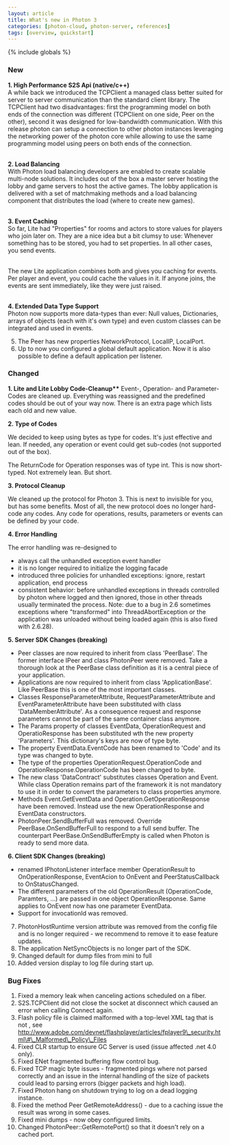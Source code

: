```yaml
---
layout: article
title: What's new in Photon 3
categories: [photon-cloud, photon-server, references]
tags: [overview, quickstart]
---
```

{% include globals %}


### New
<p>
<strong> 1. High Performance S2S Api (native/c++)</strong><br>
A while back we introduced the TCPClient a managed class better
suited for server to server communication than the standard client
library. The TCPClient had two disadvantages: first the programming
model on both ends of the connection was different (TCPClient on one
side, Peer on the other), second it was designed for low-bandwidth
communication. With this release photon can setup a connection to
other photon instances leveraging the networking power of the photon
core while allowing to use the same programming model using peers on
both ends of the connection. <br><br>

<strong>2. Load Balancing</strong><br>
With Photon load balancing developers are enabled to create scalable
multi-node solutions. It includes out of the box a master server
hosting the lobby and game servers to host the active games. The
lobby application is delivered with a set of matchmaking methods and
a load balancing component that distributes the load (where to
create new games).<br><br>

<strong>3. Event Caching</strong><br>
So far, Lite had "Properties" for rooms and actors to store values
for players who join later on. They are a nice idea but a bit clumsy
to use: Whenever something has to be stored, you had to set
properties. In all other cases, you send events.<br><br>

The new Lite application combines both and gives you caching for
events. Per player and event, you could cache the values in it. If
anyone joins, the events are sent immediately, like they were just
raised.<br><br>

<strong>4. Extended Data Type Support</strong><br>
Photon now supports more data-types than ever: Null values,
Dictionaries, arrays of objects (each with it's own type) and even
custom classes can be integrated and used in events.<br> </p>

5.  The Peer has new properties NetworkProtocol, LocalIP, LocalPort.
6.  Up to now you configured a global default application. Now it is
    also possible to define a default application per listener.

### Changed

<strong>1. Lite and Lite Lobby Code-Cleanup**</strong>
Event-, Operation- and Parameter-Codes are cleaned up. Everything
was reassigned and the predefined codes should be out of your way
now. There is an extra page which lists each old and new value.

<strong>2. Type of Codes</strong><br>

We decided to keep using bytes as type for codes. It's just
effective and lean. If needed, any operation or event could get
sub-codes (not supported out of the box).

The ReturnCode for Operation responses was of type int. This is now
short-typed. Not extremely lean. But short.

<strong>3. Protocol Cleanup</strong><br>

We cleaned up the protocol for Photon 3. This is next to invisible
for you, but has some benefits. Most of all, the new protocol does
no longer hard-code any codes. Any code for operations, results,
parameters or events can be defined by your code.

<strong>4. Error Handling</strong><br>

The error handling was re-designed to

-   always call the unhandled exception event handler
-   it is no longer required to initialize the logging facade
-   introduced three policies for unhandled exceptions: ignore,
    restart application, end process
-   consistent behavior: before unhandled exceptions in threads
    controlled by photon where logged and then ignored, those in
    other threads usually terminated the process. Note: due to a bug
    in 2.6 sometimes exceptions where "transformed" into
    ThreadAbortException or the application was unloaded without
    being loaded again (this is also fixed with 2.6.28).

<strong>5. Server SDK Changes (breaking)</strong><br>

-   Peer classes are now required to inherit from class 'PeerBase'.
    The former interface IPeer and class PhotonPeer were removed.
    Take a thorough look at the PeerBase class definition as it is a
    central piece of your application.
-   Applications are now required to inherit from class
    'ApplicationBase'. Like PeerBase this is one of the most
    important classes.
-   Classes ResponseParameterAttribute, RequestParameterAttribute
    and EventParameterAttribute have been substituted with class
    'DataMemberAttribute'. As a consequence request and response
    parameters cannot be part of the same container class anymore.
-   The Params property of classes EventData, OperationRequest and
    OperatioResponse has been substituted wth the new property
    'Parameters'. This dictionary's keys are now of type byte.
-   The property EventData.EventCode has been renamed to 'Code' and
    its type was changed to byte.
-   The type of the properties OperationRequest.OperationCode and
    OperationResponse.OperationCode has been changed to byte.
-   The new class 'DataContract' substitutes classes Operation and
    Event. While class Operation remains part of the framework it is
    not mandatory to use it in order to convert the parameters to
    class properties anymore.
-   Methods Event.GetEventData and Operation.GetOperationResponse
    have been removed. Instead use the new OperationResponse and
    EventData constructors.
-   PhotonPeer.SendBufferFull was removed. Override
    PeerBase.OnSendBufferFull to respond to a full send buffer. The
    counterpart PeerBase.OnSendBufferEmpty is called when Photon is
    ready to send more data.

<strong>6. Client SDK Changes (breaking)</strong><br>

-   renamed IPhotonListener interface member OperationResult to
    OnOperationResponse, EventAcion to OnEvent and
    PeerStatusCallback to OnStatusChanged.
-   The different parameters of the old OperationResult
    (OperationCode, Paramters, ...) are passed in one object
    OperationResponse. Same applies to OnEvent now has one parameter
    EventData.
-   Support for invocationId was removed.


7.  PhotonHostRuntime version attribute was removed from the config file
    and is no longer required - we recommend to remove it to ease
    feature updates.
8.  The application NetSyncObjects is no longer part of the SDK.
9.  Changed default for dump files from mini to full
10. Added version display to log file during start up.

### Bug Fixes

1.  Fixed a memory leak when canceling actions scheduled on a fiber.
2.  S2S.TCPClient did not close the socket at disconnect which caused an
    error when calling Connect again.
3.  Flash policy file is claimed malformed with a top-level XML tag that
    is not , see
    http://www.adobe.com/devnet/flashplayer/articles/fplayer9\_security.html\#\_Malformed\_Policy\_Files
4.  Fixed CLR startup to ensure GC Server is used (issue affected .net
    4.0 only).
5.  Fixed ENet fragmented buffering flow control bug.
6.  Fixed TCP magic byte issues - fragmented pings where not parsed
    correctly and an issue in the internal handling of the size of
    packets could lead to parsing errors (bigger packets and high load).
7.  Fixed Photon hang on shutdown trying to log on a dead logging
    instance.
8.  Fixed the method Peer GetRemoteAddress() - due to a caching issue
    the result was wrong in some cases.
9.  Fixed mini dumps - now obey configured limits.
10. Changed PhotonPeer::GetRemotePort() so that it doesn't rely on a
    cached port.

